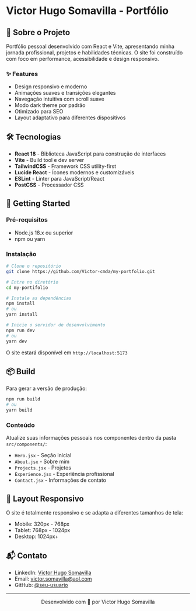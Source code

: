 # Victor Hugo Somavilla - Portfólio

## 🚀 Sobre o Projeto

Portfólio pessoal desenvolvido com React e Vite, apresentando minha jornada profissional, projetos e habilidades técnicas. O site foi construído com foco em performance, acessibilidade e design responsivo.

### ✨ Features

- Design responsivo e moderno
- Animações suaves e transições elegantes
- Navegação intuitiva com scroll suave
- Modo dark theme por padrão
- Otimizado para SEO
- Layout adaptativo para diferentes dispositivos

## 🛠️ Tecnologias

- **React 18** - Biblioteca JavaScript para construção de interfaces
- **Vite** - Build tool e dev server
- **TailwindCSS** - Framework CSS utility-first
- **Lucide React** - Ícones modernos e customizáveis
- **ESLint** - Linter para JavaScript/React
- **PostCSS** - Processador CSS

## 🚦 Getting Started

### Pré-requisitos

- Node.js 18.x ou superior
- npm ou yarn

### Instalação

```bash
# Clone o repositório
git clone https://github.com/Victor-cmda/my-portfolio.git

# Entre no diretório
cd my-portifolio

# Instale as dependências
npm install
# ou
yarn install

# Inicie o servidor de desenvolvimento
npm run dev
# ou
yarn dev
```

O site estará disponível em `http://localhost:5173`

## 📦 Build

Para gerar a versão de produção:

```bash
npm run build
# ou
yarn build
```

### Conteúdo

Atualize suas informações pessoais nos componentes dentro da pasta `src/components/`:

- `Hero.jsx` - Seção inicial
- `About.jsx` - Sobre mim
- `Projects.jsx` - Projetos
- `Experience.jsx` - Experiência profissional
- `Contact.jsx` - Informações de contato

## 📱 Layout Responsivo

O site é totalmente responsivo e se adapta a diferentes tamanhos de tela:

- Mobile: 320px - 768px
- Tablet: 768px - 1024px
- Desktop: 1024px+

## 📬 Contato

- LinkedIn: [Victor Hugo Somavilla](https://linkedin.com/in/victorhugosomavilla)
- Email: victor.somavilla@aol.com
- GitHub: [@seu-usuario](https://github.com/Victor-cmda)

---

<p align="center">
  Desenvolvido com 💜 por Victor Hugo Somavilla
</p>
